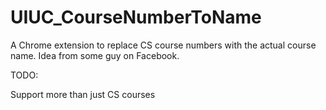 # UIUC_CourseNumberToName
A Chrome extension to replace CS course numbers with the actual course name. Idea from some guy on Facebook.

TODO:

Support more than just CS courses
